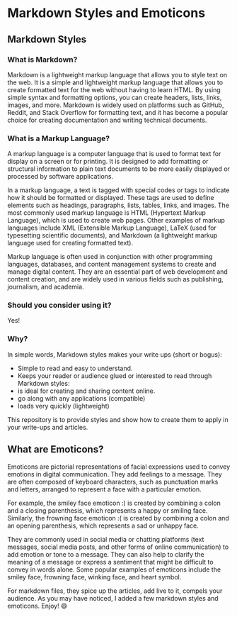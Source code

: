 # Markdown Styles and Emoticons
## Markdown Styles
### What is Markdown?
Markdown is a lightweight markup language that allows you to style text on the web. It is a simple and lightweight markup language that allows you to create formatted text for the web without having to learn HTML. By using simple syntax and formatting options, you can create headers, lists, links, images, and more. 
Markdown is widely used on platforms such as GitHub, Reddit, and Stack Overflow for formatting text, and it has become a popular choice for creating documentation and writing technical documents.

### What is a Markup Language?
A markup language is a computer language that is used to format text for display on a screen or for printing.
It is designed to add formatting or structural information to plain text documents to be more easily displayed or processed by software applications.

In a markup language, a text is tagged with special codes or tags to indicate how it should be formatted or displayed. These tags are used to define elements such as headings, paragraphs, lists, tables, links, and images. The most commonly used markup language is HTML (Hypertext Markup Language), which is used to create web pages. Other examples of markup languages include XML (Extensible Markup Language), LaTeX (used for typesetting scientific documents), and Markdown (a lightweight markup language used for creating formatted text).

Markup language is often used in conjunction with other programming languages, databases, and content management systems to create and manage digital content. They are an essential part of web development and content creation, and are widely used in various fields such as publishing, journalism, and academia.

### Should you consider using it?
Yes! 

### Why?
In simple words, Markdown styles makes your write ups (short or bogus):
- Simple to read and easy to understand.
- Keeps your reader or audience glued or interested to read through
Markdown styles:
- is ideal for creating and sharing content online.
- go along with any applications (compatible)
- loads very quickly (lightweight)

This repository is to provide styles and show how to create them to apply in your write-ups and articles.

## What are Emoticons?
Emoticons are pictorial representations of facial expressions used to convey emotions in digital communication. They add feelings to a message. They are often composed of keyboard characters, such as punctuation marks and letters, arranged to represent a face with a particular emotion.

For example, the smiley face emoticon :) is created by combining a colon and a closing parenthesis, which represents a happy or smiling face. Similarly, the frowning face emoticon :( is created by combining a colon and an opening parenthesis, which represents a sad or unhappy face.

They are commonly used in social media or chatting platforms (text messages, social media posts, and other forms of online communication) to add emotion or tone to a message. They can also help to clarify the meaning of a message or express a sentiment that might be difficult to convey in words alone. Some popular examples of emoticons include the smiley face, frowning face, winking face, and heart symbol.

For markdown files, they spice up the articles, add live to it, compels your audience.
As you may have noticed, I added a few markdown styles and emoticons.
Enjoy! :smile: 



